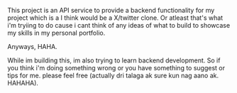 This project is an API service to provide a backend functionality for my project which is a I think would be a X/twitter clone.
Or atleast that's what i'm tryiing to do cause i cant think of any ideas of what to build to showcase my skills in my personal portfolio.

Anyways, HAHA.

While im building this, im also trying to learn backend development. So if you think i'm doing something wrong or you have something to suggest or tips for me. please feel free (actually dri talaga ak sure kun nag aano ak. HAHAHA).

